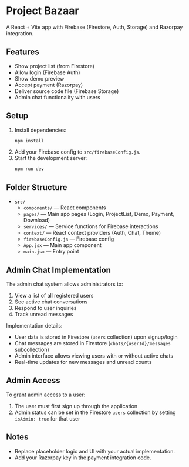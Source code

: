 # Project Bazaar

A React + Vite app with Firebase (Firestore, Auth, Storage) and Razorpay integration.

## Features
- Show project list (from Firestore)
- Allow login (Firebase Auth)
- Show demo preview
- Accept payment (Razorpay)
- Deliver source code file (Firebase Storage)
- Admin chat functionality with users

## Setup
1. Install dependencies:
   ```sh
   npm install
   ```
2. Add your Firebase config to `src/firebaseConfig.js`.
3. Start the development server:
   ```sh
   npm run dev
   ```

## Folder Structure
- `src/`
  - `components/` — React components
  - `pages/` — Main app pages (Login, ProjectList, Demo, Payment, Download)
  - `services/` — Service functions for Firebase interactions
  - `context/` — React context providers (Auth, Chat, Theme)
  - `firebaseConfig.js` — Firebase config
  - `App.jsx` — Main app component
  - `main.jsx` — Entry point

## Admin Chat Implementation

The admin chat system allows administrators to:

1. View a list of all registered users
2. See active chat conversations 
3. Respond to user inquiries
4. Track unread messages

Implementation details:

- User data is stored in Firestore (`users` collection) upon signup/login
- Chat messages are stored in Firestore (`chats/{userId}/messages` subcollection)
- Admin interface allows viewing users with or without active chats
- Real-time updates for new messages and unread counts

## Admin Access

To grant admin access to a user:
1. The user must first sign up through the application
2. Admin status can be set in the Firestore `users` collection by setting `isAdmin: true` for that user

## Notes
- Replace placeholder logic and UI with your actual implementation.
- Add your Razorpay key in the payment integration code.
